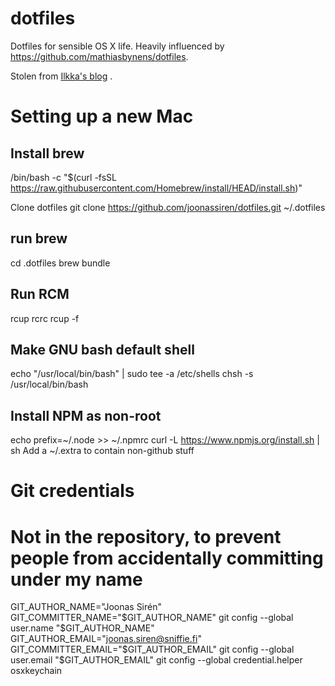 # dotfiles

Dotfiles for sensible OS X life. Heavily influenced by
https://github.com/mathiasbynens/dotfiles.

Stolen from [Ilkka's blog](http://sirile.github.io/2015/01/26/setting-up-mac.html) .

# Setting up a new Mac

## Install brew
/bin/bash -c "$(curl -fsSL https://raw.githubusercontent.com/Homebrew/install/HEAD/install.sh)"

Clone dotfiles
git clone https://github.com/joonassiren/dotfiles.git ~/.dotfiles

## run brew
cd .dotfiles
brew bundle

## Run RCM
rcup rcrc
rcup -f

## Make GNU bash default shell
echo "/usr/local/bin/bash" | sudo tee -a /etc/shells
chsh -s /usr/local/bin/bash

## Install NPM as non-root
echo prefix=~/.node >> ~/.npmrc
curl -L https://www.npmjs.org/install.sh | sh
Add a ~/.extra to contain non-github stuff

# Git credentials
# Not in the repository, to prevent people from accidentally committing under my name
GIT_AUTHOR_NAME="Joonas Sirén"
GIT_COMMITTER_NAME="$GIT_AUTHOR_NAME"
git config --global user.name "$GIT_AUTHOR_NAME"
GIT_AUTHOR_EMAIL="joonas.siren@sniffie.fi"
GIT_COMMITTER_EMAIL="$GIT_AUTHOR_EMAIL"
git config --global user.email "$GIT_AUTHOR_EMAIL"
git config --global credential.helper osxkeychain

